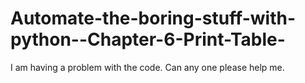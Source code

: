 # Automate-the-boring-stuff-with-python--Chapter-6-Print-Table-
I am having a problem with the code. Can any one please help me.
